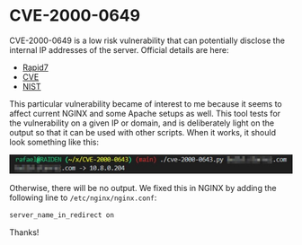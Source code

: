 # CVE-2000-0649
CVE-2000-0649 is a low risk vulnerability that can potentially disclose the internal IP addresses of the server. Official details are here:

* [Rapid7](https://www.rapid7.com/db/modules/auxiliary/scanner/http/iis_internal_ip/)
* [CVE](https://www.cvedetails.com/cve/CVE-2000-0649/)
* [NIST](https://nvd.nist.gov/vuln/detail/CVE-2000-0649)

This particular vulnerability became of interest to me because it seems to affect current NGINX and some Apache setups as well. This tool tests for the vulnerability on a given IP or domain, and is deliberately light on the output so that it can be used with other scripts. When it works, it should look something like this:

![Image of cve-2000-0649 being run in a terminal](poc-working.jpg)

Otherwise, there will be no output. We fixed this in NGINX by adding the following line to `/etc/nginx/nginx.conf`:

```bash
server_name_in_redirect on
```

Thanks!